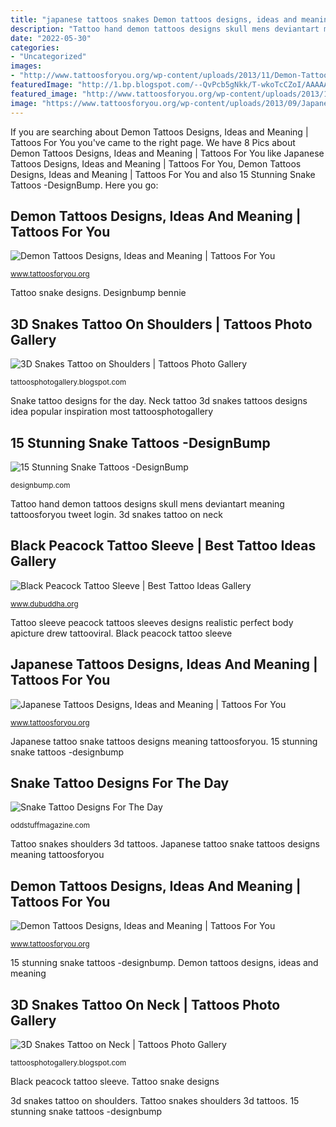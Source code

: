```yaml
---
title: "japanese tattoos snakes Demon tattoos designs, ideas and meaning"
description: "Tattoo hand demon tattoos designs skull mens deviantart meaning tattoosforyou tweet login"
date: "2022-05-30"
categories:
- "Uncategorized"
images:
- "http://www.tattoosforyou.org/wp-content/uploads/2013/11/Demon-Tattoo-Designs-768x1024.jpg"
featuredImage: "http://1.bp.blogspot.com/--QvPcb5gNkk/T-wkoTcCZoI/AAAAAAAAAy0/3PaX6wjVtSA/s1600/3D+Snakes+Tattoo+on+Neck-05+tattoosphotogallery.blogspot.com.jpg"
featured_image: "http://www.tattoosforyou.org/wp-content/uploads/2013/11/Demon-Tattoo-Designs-768x1024.jpg"
image: "https://www.tattoosforyou.org/wp-content/uploads/2013/09/Japanese-Snake-Tattoo.jpg"
---
```


If you are searching about Demon Tattoos Designs, Ideas and Meaning | Tattoos For You you've came to the right page. We have 8 Pics about Demon Tattoos Designs, Ideas and Meaning | Tattoos For You like Japanese Tattoos Designs, Ideas and Meaning | Tattoos For You, Demon Tattoos Designs, Ideas and Meaning | Tattoos For You and also 15 Stunning Snake Tattoos -DesignBump. Here you go:

## Demon Tattoos Designs, Ideas And Meaning | Tattoos For You

![Demon Tattoos Designs, Ideas and Meaning | Tattoos For You](http://www.tattoosforyou.org/wp-content/uploads/2013/11/Demon-Tattoo-Designs-768x1024.jpg "Tattoo sleeve peacock tattoos sleeves designs realistic perfect body apicture drew tattooviral")

<small>www.tattoosforyou.org</small>

Tattoo snake designs. Designbump bennie

## 3D Snakes Tattoo On Shoulders | Tattoos Photo Gallery

![3D Snakes Tattoo on Shoulders | Tattoos Photo Gallery](https://3.bp.blogspot.com/-3BG1JX9whnU/T-vifRDbuSI/AAAAAAAAAtA/0z8za8TmpXg/s1600/3d+snakes+tattoo+on+shoulders-01+tattoosphotogallery.blogspot.com.jpg "Demon tattoos designs, ideas and meaning")

<small>tattoosphotogallery.blogspot.com</small>

Snake tattoo designs for the day. Neck tattoo 3d snakes tattoos designs idea popular inspiration most tattoosphotogallery

## 15 Stunning Snake Tattoos -DesignBump

![15 Stunning Snake Tattoos -DesignBump](https://cdn.designbump.com/wp-content/uploads/2015/10/snake-tattoos-009.jpg "15 stunning snake tattoos -designbump")

<small>designbump.com</small>

Tattoo hand demon tattoos designs skull mens deviantart meaning tattoosforyou tweet login. 3d snakes tattoo on neck

## Black Peacock Tattoo Sleeve | Best Tattoo Ideas Gallery

![Black Peacock Tattoo Sleeve | Best Tattoo Ideas Gallery](http://www.dubuddha.org/wp-content/uploads/2015/06/Black-Peacock-Tattoo-Sleeve-by-Drew-Apicture.jpg "Tattoo snake designs")

<small>www.dubuddha.org</small>

Tattoo sleeve peacock tattoos sleeves designs realistic perfect body apicture drew tattooviral. Black peacock tattoo sleeve

## Japanese Tattoos Designs, Ideas And Meaning | Tattoos For You

![Japanese Tattoos Designs, Ideas and Meaning | Tattoos For You](https://www.tattoosforyou.org/wp-content/uploads/2013/09/Japanese-Snake-Tattoo.jpg "3d snakes tattoo on neck")

<small>www.tattoosforyou.org</small>

Japanese tattoo snake tattoos designs meaning tattoosforyou. 15 stunning snake tattoos -designbump

## Snake Tattoo Designs For The Day

![Snake Tattoo Designs For The Day](https://oddstuffmagazine.com/wp-content/uploads/2013/09/Snake-Tattoo-Designs-19-509x800.jpg "3d snakes tattoo on shoulders")

<small>oddstuffmagazine.com</small>

Tattoo snakes shoulders 3d tattoos. Japanese tattoo snake tattoos designs meaning tattoosforyou

## Demon Tattoos Designs, Ideas And Meaning | Tattoos For You

![Demon Tattoos Designs, Ideas and Meaning | Tattoos For You](http://www.tattoosforyou.org/wp-content/uploads/2013/11/Demon-Wings-Tattoo-687x1024.jpg "Japanese tattoos designs, ideas and meaning")

<small>www.tattoosforyou.org</small>

15 stunning snake tattoos -designbump. Demon tattoos designs, ideas and meaning

## 3D Snakes Tattoo On Neck | Tattoos Photo Gallery

![3D Snakes Tattoo on Neck | Tattoos Photo Gallery](http://1.bp.blogspot.com/--QvPcb5gNkk/T-wkoTcCZoI/AAAAAAAAAy0/3PaX6wjVtSA/s1600/3D+Snakes+Tattoo+on+Neck-05+tattoosphotogallery.blogspot.com.jpg "Demon tattoos designs, ideas and meaning")

<small>tattoosphotogallery.blogspot.com</small>

Black peacock tattoo sleeve. Tattoo snake designs

3d snakes tattoo on shoulders. Tattoo snakes shoulders 3d tattoos. 15 stunning snake tattoos -designbump
